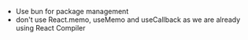 - Use bun for package management
- don't use React.memo, useMemo and useCallback as we are already using React Compiler